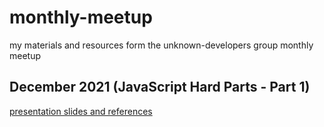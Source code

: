 # monthly-meetup

my materials and resources form the unknown-developers group monthly meetup

## December 2021 (JavaScript Hard Parts - Part 1)

[presentation slides and references](./december-2021/README.md)
